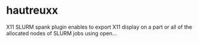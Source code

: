 # hautreuxx
X11 SLURM spank plugin enables to export X11 display on a part or all of the allocated nodes of SLURM jobs using open…
